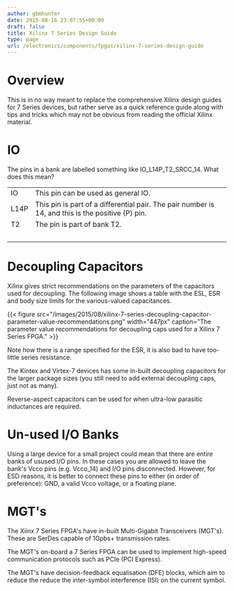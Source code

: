 ```yaml
---
author: gbmhunter
date: 2015-08-16 23:07:55+00:00
draft: false
title: Xilinx 7 Series Design Guide
type: page
url: /electronics/components/fpgas/xilinx-7-series-design-guide
---
```


# Overview

This is in no way meant to replace the comprehensive Xilinx design guides for 7 Series devices, but rather serve as a quick reference guide along with tips and tricks which may not be obvious from reading the official Xilinx material.

# IO

The pins in a bank are labelled something like IO_L14P_T2_SRCC_14. What does this mean?

<table ><tbody ><tr >
<td >IO
</td>
<td >This pin can be used as general IO.
</td></tr><tr >
<td >L14P
</td>
<td >This pin is part of a differential pair. The pair number is 14, and this is the positive (P) pin.
</td></tr><tr >
<td >T2
</td>
<td >The pin is part of bank T2.
</td></tr><tr >
<td > 
</td>
<td > 
</td></tr></tbody></table>

# Decoupling Capacitors

Xilinx gives strict recommendations on the parameters of the capacitors used for decoupling. The following image shows a table with the ESL, ESR and body size limits for the various-valued capacitances.

{{< figure src="/images/2015/08/xilinx-7-series-decoupling-capacitor-parameter-value-recommendations.png" width="447px" caption="The parameter value recommendations for decoupling caps used for a Xilinx 7 Series FPGA."  >}}

Note how there is a range specified for the ESR, it is also bad to have too-little series resistance.

The Kintex and Virtex-7 devices has some in-built decoupling capacitors for the larger package sizes (you still need to add external decoupling caps, just not as many).

Reverse-aspect capacitors can be used for when ultra-low parasitic inductances are required.

# Un-used I/O Banks

Using a large device for a small project could mean that there are entire banks of usused I/O pins. In these cases you are allowed to leave the bank's Vcco pins (e.g. Vcco_14) and I/O pins disconnected. However, for ESD reasons, it is better to connect these pins to either (in order of preference): GND, a valid Vcco voltage, or a floating plane.

# MGT's

The Xiinx 7 Series FPGA's have in-built Multi-Gigabit Transceivers (MGT's). These are SerDes capable of 1Gpbs+ transmission rates.

The MGT's on-board a 7 Series FPGA can be used to implement high-speed communication protocols such as PCIe (PCI Express).

The MGT's have decision-feedback equalisation (DFE) blocks, which aim to reduce the reduce the inter-symbol interference (ISI) on the current symbol.
